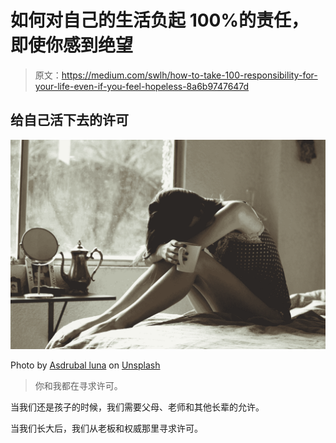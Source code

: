 # 如何对自己的生活负起 100%的责任，即使你感到绝望

> 原文：<https://medium.com/swlh/how-to-take-100-responsibility-for-your-life-even-if-you-feel-hopeless-8a6b9747647d>

## 给自己活下去的许可

![](img/e175ec48a8531adc86e73883e7599c31.png)

Photo by [Asdrubal luna](https://unsplash.com/@infectedluna?utm_source=medium&utm_medium=referral) on [Unsplash](https://unsplash.com?utm_source=medium&utm_medium=referral)

> 你和我都在寻求许可。

当我们还是孩子的时候，我们需要父母、老师和其他长辈的允许。

当我们长大后，我们从老板和权威那里寻求许可。
